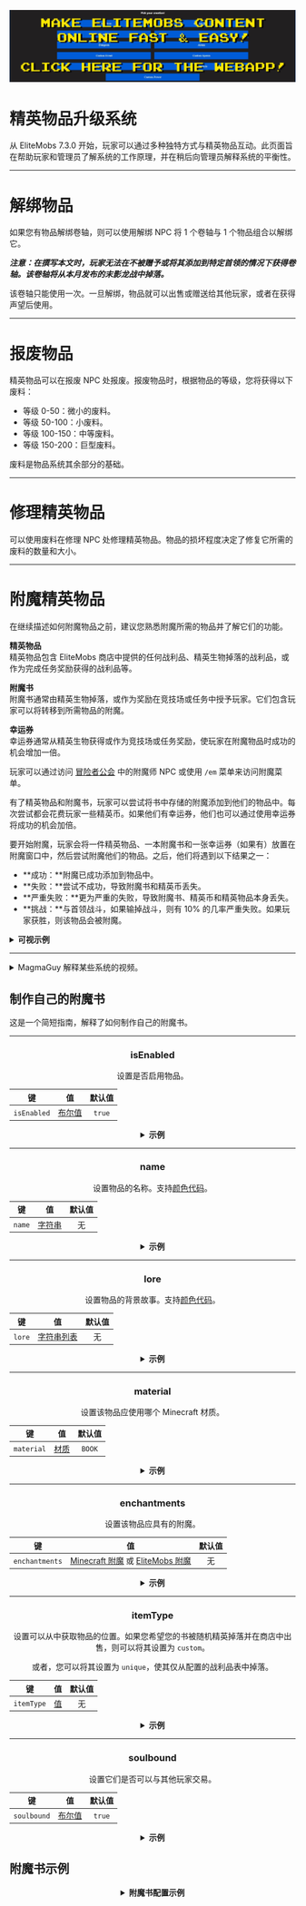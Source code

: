[![webapp_banner.jpg](../../../img/wiki/webapp_banner.jpg)](https://magmaguy.com/webapp/webapp.html)

# 精英物品升级系统

从 EliteMobs 7.3.0 开始，玩家可以通过多种独特方式与精英物品互动。此页面旨在帮助玩家和管理员了解系统的工作原理，并在稍后向管理员解释系统的平衡性。

***

# 解绑物品

如果您有物品解绑卷轴，则可以使用解绑 NPC 将 1 个卷轴与 1 个物品组合以解绑它。

***注意：在撰写本文时，玩家无法在不被赠予或将其添加到特定首领的情况下获得卷轴。该卷轴将从本月发布的末影龙战中掉落。***

该卷轴只能使用一次。一旦解绑，物品就可以出售或赠送给其他玩家，或者在获得声望后使用。

***

# 报废物品

精英物品可以在报废 NPC 处报废。报废物品时，根据物品的等级，您将获得以下废料：

- 等级 0-50：微小的废料。
- 等级 50-100：小废料。
- 等级 100-150：中等废料。
- 等级 150-200：巨型废料。

废料是物品系统其余部分的基础。

***

# 修理精英物品

可以使用废料在修理 NPC 处修理精英物品。物品的损坏程度决定了修复它所需的废料的数量和大小。

***

# 附魔精英物品

在继续描述如何附魔物品之前，建议您熟悉附魔所需的物品并了解它们的功能。

**精英物品**
</br> 精英物品包含 EliteMobs 商店中提供的任何战利品、精英生物掉落的战利品，或作为完成任务奖励获得的战利品等。

**附魔书**
</br>附魔书通常由精英生物掉落，或作为奖励在竞技场或任务中授予玩家。它们包含玩家可以将转移到所需物品的附魔。

**幸运券**
</br>幸运券通常从精英生物获得或作为竞技场或任务奖励，使玩家在附魔物品时成功的机会增加一倍。

玩家可以通过访问 [冒险者公会]($language$/elitemobs/adventurers_guild_world.md) 中的附魔师 NPC 或使用 `/em` 菜单来访问附魔菜单。

有了精英物品和附魔书，玩家可以尝试将书中存储的附魔添加到他们的物品中。每次尝试都会花费玩家一些精英币。如果他们有幸运券，他们也可以通过使用幸运券将成功的机会加倍。

要开始附魔，玩家会将一件精英物品、一本附魔书和一张幸运券（如果有）放置在附魔窗口中，然后尝试附魔他们的物品。之后，他们将遇到以下结果之一：

- **成功：**附魔已成功添加到物品中。
- **失败：**尝试不成功，导致附魔书和精英币丢失。
- **严重失败：**更为严重的失败，导致附魔书、精英币和精英物品本身丢失。
- **挑战：**与首领战斗，如果输掉战斗，则有 10% 的几率严重失败。如果玩家获胜，则该物品会被附魔。

<details>

<summary><b>可视示例</b></summary>

<div align="center">

<video autoplay loop muted>
  <source src="../../../img/wiki/enchant_example.webm" type="video/webm">
  您的浏览器不支持视频标签。
</video>

</div>

</details>

***

<details>
  <summary>MagmaGuy 解释某些系统的视频。</summary>

  <div style="text-align: center;">
    <iframe width="560" height="315" src="https://www.youtube.com/embed/MtfeS6fq0Pw" frameborder="0" allowfullscreen></iframe>
  </div>

</details>

## 制作自己的附魔书

这是一个简短指南，解释了如何制作自己的附魔书。

<div align="center">

***

### isEnabled

设置是否启用物品。

| 键        |      值        | 默认值 |
|-----------|:---------------:|:------:|
| `isEnabled` | [布尔值](#boolean) | `true`  |

<details>

<summary><b>示例</b></summary>

<div align="left">

```yml
isEnabled: true
```

</div>

</details>

***

### name

设置物品的名称。支持[颜色代码](#color_codes)。

| 键        |      值        | 默认值 |
|-----------|:---------------:|:------:|
| `name` | [字符串](#string) |  无   |

<details>

<summary><b>示例</b></summary>

<div align="left">

```yml
name: '&a精英自定义附魔书'
```

<div align="center">

![create_book_name.jpg](../../../img/wiki/create_book_name.jpg)

</div>

</div>

</details>

***

### lore

设置物品的背景故事。支持[颜色代码](#color_codes)。

| 键        |           值            | 默认值 |
|-----------|:---------------------------:|:------:|
| `lore` | [字符串列表](#string_list) |  无   |

<details>

<summary><b>示例</b></summary>

<div align="left">

```yml
lore:
- '&2使用这本自定义书来'
- '&2在附魔师处附魔物品！'
```

<div align="center">

![create_book_lore.jpg](../../../img/wiki/create_book_lore.jpg)

</div>

</div>

</details>

***

### material

设置该物品应使用哪个 Minecraft 材质。

| 键        |      值        | 默认值 |
|-----------|:---------------:|:------:|
| `material` | [材质](#material) | `BOOK`  |

<details>

<summary><b>示例</b></summary>

<div align="left">

```yml
material: BOOK
```

<div align="center">

![create_book_material.jpg](../../../img/wiki/create_book_material.jpg)

</div>

</div>

</details>

***

### enchantments

设置该物品应具有的附魔。

| 键        |    值    | 默认值 |
|-----------|:------------:|:-------:|
| `enchantments` | [Minecraft 附魔](https://hub.spigotmc.org/javadocs/spigot/org/bukkit/enchantments/Enchantment.html) 或 [EliteMobs 附魔]($language$/elitemobs/custom_enchantments_list.md) |  无   |

<details>

<summary><b>示例</b></summary>

<div align="left">

```yml
enchantments:
- EARTHQUAKE,1
- LUCK,1
```

<div align="center">

![create_book_enchantments.jpg](../../../img/wiki/create_book_enchantments.jpg)

</div>

</div>

</details>

***

### itemType

设置可以从中获取物品的位置。如果您希望您的书被随机精英掉落并在商店中出售，则可以将其设置为 `custom`。

或者，您可以将其设置为 `unique`，使其仅从配置的战利品表中掉落。

| 键        |    值    | 默认值 |
|-----------|:------------:|:-------:|
| `itemType` | [值]($language$/elitemobs/creating_items.md&section=itemtype) |  无   |

<details>

<summary><b>示例</b></summary>

<div align="left">

```yml
itemType: custom
```

</div>

</details>

***

### soulbound

设置它们是否可以与其他玩家交易。

| 键        |    值    | 默认值 |
|-----------|:------------:|:-------:|
| `soulbound` | [布尔值](#boolean) | `true`  |

<details>

<summary><b>示例</b></summary>

<div align="left">

```yml
soulbound: true
```

</div>

</details>

</div>

## 附魔书示例

<div align="center">

<details>

<summary><b>附魔书配置示例</b></summary>

<div align="left">

```yml
isEnabled: true
material: BOOK
name: '&5优秀的采矿附魔书'
lore:
- '&2用于在附魔师处附魔物品！'
enchantments:
- MENDING,1
- DRILLING,1
itemType: UNIQUE
soulbound: false
```

如您所见，制作附魔书并不那么复杂。大多数设置都是您在创建[物品]($language$/elitemobs/creating_items.md)时将使用的常规设置。

当然，除了这里我们的主要重点是 `enchantments` 部分。我们的示例书具有一个 Minecraft 附魔 `MENDING` 和一个 EliteMobs 附魔 `DRILLING`。

这将使我们的示例书成为您想要在镐上使用的绝佳书籍。

</div>

</details>

</div>
